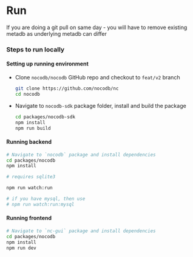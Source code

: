 # Run

If you are doing a git pull on same day - you will have to remove existing metadb as underlying metadb can differ

### Steps to run locally

#### Setting up running environment

- Clone `nocodb/nocodb` GitHub repo and checkout to `feat/v2` branch
  ```sh
  git clone https://github.com/nocodb/nc
  cd nocodb
  ```
  
- Navigate to `nocodb-sdk` package folder, install and build the package
  ```sh
  cd packages/nocodb-sdk
  npm install
  npm run build
  ```

#### Running backend  

```sh
# Navigate to `nocodb` package and install dependencies
cd packages/nocodb
npm install

# requires sqlite3

npm run watch:run

# if you have mysql, then use
# npm run watch:run:mysql
```

#### Running frontend

```sh
# Navigate to `nc-gui` package and install dependencies
cd packages/nocodb
npm install
npm run dev
```


